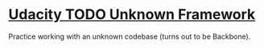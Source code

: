 # [Udacity TODO Unknown Framework](https://github.com/udacity/ud989-todo-app/tree/3a5c6a881a67664b365a8eddb1c6f0ddd44099b6)

Practice working with an unknown codebase (turns out to be Backbone).
